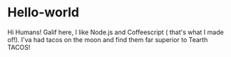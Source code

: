 # Hello-world

Hi Humans!
Galif here, I like Node.js and Coffeescript ( that's what I made of!).
I'va had tacos on the moon and find them far superior to Tearth TACOS!
